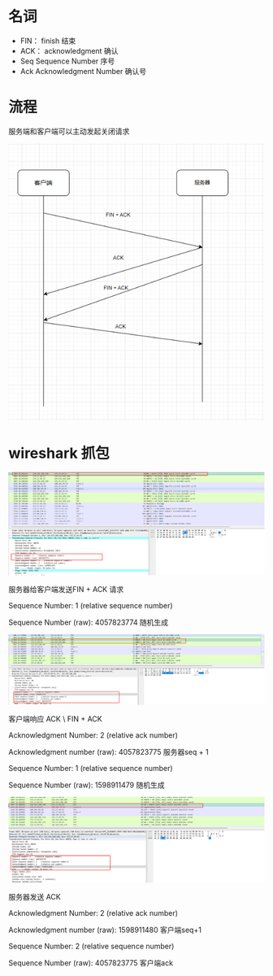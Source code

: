 # 名词

- FIN： finish 结束
- ACK： acknowledgment 确认
- Seq Sequence Number 序号
- Ack Acknowledgment Number 确认号



# 流程 
服务端和客户端可以主动发起关闭请求

![img.png](imgs/02-001.png)

# wireshark 抓包




![img.png](imgs/02-002.png)

服务器给客户端发送FIN + ACK 请求

Sequence Number: 1    (relative sequence number)

Sequence Number (raw): 4057823774  随机生成


![img_1.png](img_1.png)

客户端响应 ACK \  FIN + ACK

Acknowledgment Number: 2    (relative ack number)

Acknowledgment number (raw): 4057823775  服务器seq  + 1


Sequence Number: 1    (relative sequence number)

Sequence Number (raw): 1598911479 随机生成


![img.png](img.png)

服务器发送  ACK

Acknowledgment Number: 2    (relative ack number)

Acknowledgment number (raw): 1598911480   客户端seq+1

Sequence Number: 2    (relative sequence number)

Sequence Number (raw): 4057823775  客户端ack
